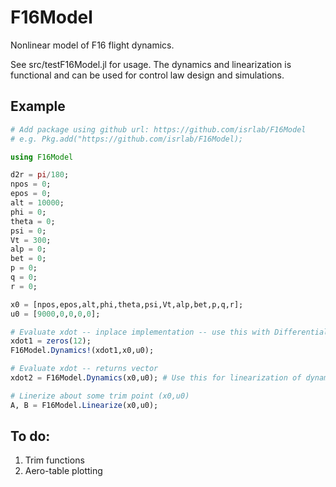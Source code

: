 # F16Model
Nonlinear model of F16 flight dynamics.

See src/testF16Model.jl for usage. 
The dynamics and linearization is functional and can be used for control law design and simulations. 

## Example

``` julia
# Add package using github url: https://github.com/isrlab/F16Model
# e.g. Pkg.add("https://github.com/isrlab/F16Model);

using F16Model

d2r = pi/180;
npos = 0;
epos = 0;
alt = 10000;
phi = 0;
theta = 0;
psi = 0;
Vt = 300;
alp = 0;
bet = 0;
p = 0;
q = 0;
r = 0;

x0 = [npos,epos,alt,phi,theta,psi,Vt,alp,bet,p,q,r];
u0 = [9000,0,0,0,0];

# Evaluate xdot -- inplace implementation -- use this with DifferentialEquations package.
xdot1 = zeros(12);
F16Model.Dynamics!(xdot1,x0,u0);

# Evaluate xdot -- returns vector
xdot2 = F16Model.Dynamics(x0,u0); # Use this for linearization of dynamics, etc.

# Linerize about some trim point (x0,u0)
A, B = F16Model.Linearize(x0,u0);
```

## To do:
1. Trim functions
2. Aero-table plotting

